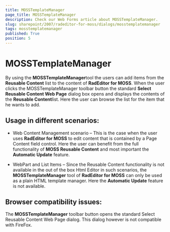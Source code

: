 ```yaml
---
title: MOSSTemplateManager
page_title: MOSSTemplateManager
description: Check our Web Forms article about MOSSTemplateManager.
slug: sharepoint/2007/radeditor-for-moss/dialogs/mosstemplatemanager
tags: mosstemplatemanager
published: True
position: 5
---
```


# MOSSTemplateManager

By using the **MOSSTemplateManager**tool the users can add items from the **Reusable Content** list to the content of **RadEditor for MOSS**. When the user clicks the MOSSTemplateManager toolbar button the standard **Select Reusable Content Web Page** dialog box opens and displays the contents of the **Reusable Content**list. Here the user can browse the list for the item that he wants to add.

## Usage in different scenarios:

* Web Content Management scenario – This is the case when the user uses **RadEditor for MOSS** to edit content that is contained by a Page Content field control. Here the user can benefit from the full functionality of **MOSS Reusable Content** and most important the **Automatic Update** feature.

* WebPart and List Items – Since the Reusable Content functionality is not available in the out of the box Html Editor in such scenarios, the **MOSSTemplateManager** tool of **RadEditor for MOSS** can only be used as a plain HTML template manager. Here the **Automatic Update** feature is not available.



## Browser compatibility issues:

The **MOSSTemplateManager** toolbar button opens the standard Select Reusable Content Web Page dialog. This dialog however is not compatible with FireFox.


